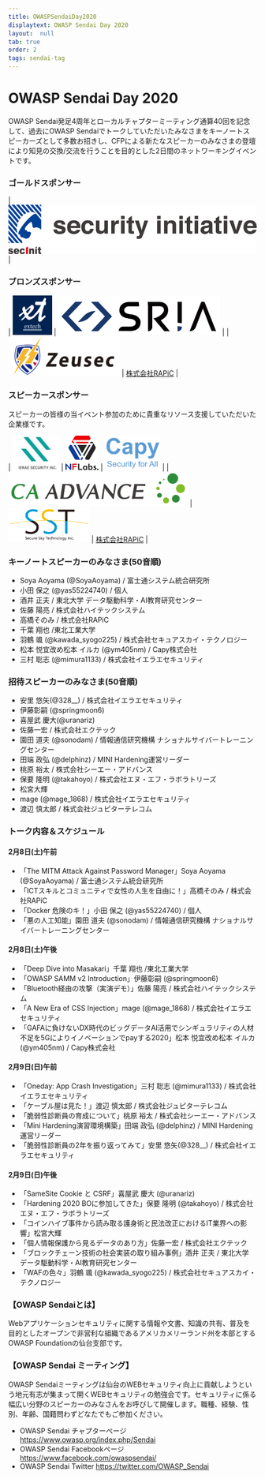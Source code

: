 ```yaml
---
title: OWASPSendaiDay2020
displaytext: OWASP Sendai Day 2020
layout:  null
tab: true
order: 2
tags: sendai-tag
---
```


# OWASP Sendai Day 2020
OWASP Sendai発足4周年とローカルチャプターミーティング通算40回を記念して、過去にOWASP Sendaiでトークしていただいたみなさまをキーノートスピーカーズとして多数お招きし、CFPによる新たなスピーカーのみなさまの登壇により知見の交換/交流を行うことを目的とした2日間のネットワーキングイベントです。

### ゴールドスポンサー

| [<img src="assets/images/securityinitiative.png" height="100px">](https://security-initiative.co.jp) |

### ブロンズスポンサー

| [<img src="assets/images/extech.png" height="80px">](https://www.facebook.com/extechSendai) | [<img src="assets/images/SRIA.png" height="80px">](https://sria.co.jp/) |
| [<img src="assets/images/zeusec.png" height="80px">](https://zeusec.co.jp/) | [株式会社RAPiC](http://rapic.jp/) |

### スピーカースポンサー
スピーカーの皆様の当イベント参加のために貴重なリソース支援していただいた企業様です。

| [<img src="assets/images/ierae.jpg" height="70px">](https://ierae.co.jp/) | [<img src="assets/images/nflaboratories.jpg" height="70px">](https://nflaboratories.co.jp/) | [<img src="assets/images/CapyInc.png" height="70px">](https://www.capy.me/jp/) |
| [<img src="assets/images/CAAdvance.png" height="70px">](https://www.ca-adv.co.jp/) | [<img src="assets/images/SecureSkyTechnologyInc.png" height="70px">](https://www.securesky-tech.com) | [株式会社RAPiC](http://rapic.jp/) |

### キーノートスピーカーのみなさま(50音順)
* Soya Aoyama (@SoyaAoyama) / 富士通システム統合研究所
* 小田 保之 (@yas55224740) / 個人
* 酒井 正夫 / 東北大学 データ駆動科学・AI教育研究センター
* 佐藤 陽亮 / 株式会社ハイテックシステム
* 高橋そのみ / 株式会社RAPiC
* 千葉 翔也 /東北工業大学
* 羽鶴 颯 (@kawada_syogo225) / 株式会社セキュアスカイ・テクノロジー
* 松本 悦宜改め松本 イルカ (@ym405nm) / Capy株式会社
* 三村 聡志 (@mimura1133) / 株式会社イエラエセキュリティ

### 招待スピーカーのみなさま(50音順)
* 安里 悠矢(@328__) / 株式会社イエラエセキュリティ
* 伊藤彰嗣 (@springmoon6)
* 喜屋武 慶大(@uranariz)
* 佐藤一宏 / 株式会社エクテック
* 園田 道夫 (@sonodam) / 情報通信研究機構 ナショナルサイバートレーニングセンター
* 田端 政弘 (@delphinz) / MINI Hardening運営リーダー
* 桃原 裕太 / 株式会社シーエー・アドバンス
* 保要 隆明 (@takahoyo) / 株式会社エヌ・エフ・ラボラトリーズ
* 松宮大輝
* mage (@mage_1868) / 株式会社イエラエセキュリティ
* 渡辺 慎太郎 / 株式会社ジュピターテレコム

### トーク内容＆スケジュール
#### 2月8日(土)午前
* 「The MITM Attack Against Password Manager」Soya Aoyama (@SoyaAoyama) / 富士通システム統合研究所
* 「ICTスキルとコミュニティで女性の人生を自由に！」高橋そのみ / 株式会社RAPiC
* 「Docker 危険のキ！」小田 保之 (@yas55224740) / 個人
* 「悪の人工知能」園田 道夫 (@sonodam) / 情報通信研究機構 ナショナルサイバートレーニングセンター

#### 2月8日(土)午後
* 「Deep Dive into Masakari」千葉 翔也 /東北工業大学
* 「OWASP SAMM v2 Introduction」伊藤彰嗣 (@springmoon6)
* 「Bluetooth経由の攻撃（実演デモ）」佐藤 陽亮 / 株式会社ハイテックシステム
* 「A New Era of CSS Injection」mage (@mage_1868) / 株式会社イエラエセキュリティ
* 「GAFAに負けないDX時代のビッグデータAI活用でシンギュラリティの人材不足を5Gによりイノベーションでpayする2020」松本 悦宜改め松本 イルカ (@ym405nm) / Capy株式会社

#### 2月9日(日)午前
* 「Oneday: App Crash Investigation」三村 聡志 (@mimura1133) / 株式会社イエラエセキュリティ
* 「ケーブル屋は見た！」渡辺 慎太郎 / 株式会社ジュピターテレコム
* 「脆弱性診断員の育成について」桃原 裕太 / 株式会社シーエー・アドバンス
* 「Mini Hardening演習環境構築」田端 政弘 (@delphinz) / MINI Hardening運営リーダー
* 「脆弱性診断員の2年を振り返ってみて」安里 悠矢(@328__) / 株式会社イエラエセキュリティ

#### 2月9日(日)午後
* 「SameSite Cookie と CSRF」喜屋武 慶大 (@uranariz)
* 「Hardening 2020 BOに参加してきた」保要 隆明 (@takahoyo) / 株式会社エヌ・エフ・ラボラトリーズ
* 「コインハイブ事件から読み取る護身術と民法改正におけるIT業界への影響」松宮大輝
* 「個人情報保護から見るデータのあり方」佐藤一宏 / 株式会社エクテック
* 「ブロックチェーン技術の社会実装の取り組み事例」酒井 正夫 / 東北大学 データ駆動科学・AI教育研究センター
* 「WAFの色々」羽鶴 颯 (@kawada_syogo225) / 株式会社セキュアスカイ・テクノロジー

### 【OWASP Sendaiとは】
Webアプリケーションセキュリティに関する情報や文書、知識の共有、普及を目的としたオープンで非営利な組織であるアメリカメリーランド州を本部とするOWASP Foundationの仙台支部です。

### 【OWASP Sendai ミーティング】
OWASP Sendaiミーティングは仙台のWEBセキュリティ向上に貢献しようという地元有志が集まって開くWEBセキュリティの勉強会です。セキュリティに係る幅広い分野のスピーカーのみなさんをお呼びして開催します。職種、経験、性別、年齢、国籍問わずどなたでもご参加ください。

- OWASP Sendai チャプターページ https://www.owasp.org/index.php/Sendai
- OWASP Sendai Facebookページ https://www.facebook.com/owaspsendai/
- OWASP Sendai Twitter https://twitter.com/OWASP_Sendai

